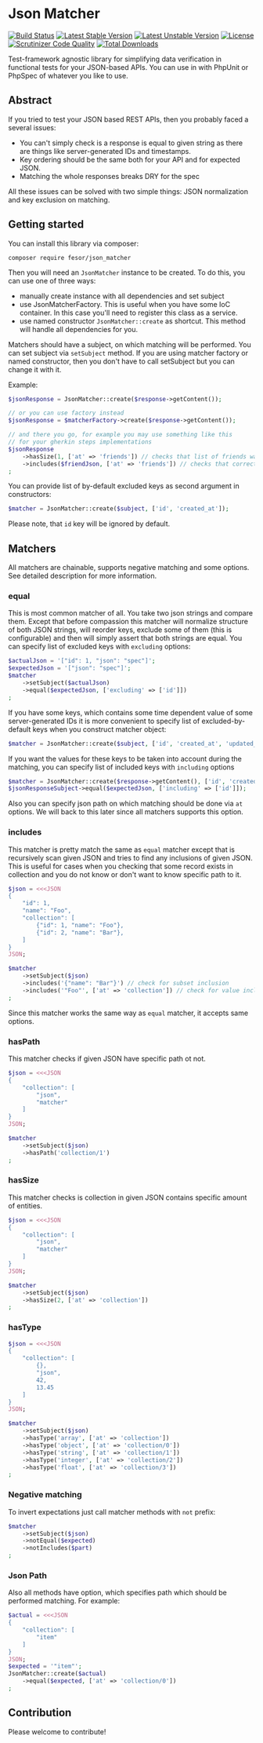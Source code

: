 Json Matcher
====================

[![Build Status](https://travis-ci.org/fesor/json_matcher.svg?branch=master)](https://travis-ci.org/fesor/json_matcher) 
[![Latest Stable Version](https://poser.pugx.org/fesor/json_matcher/v/stable.svg)](https://packagist.org/packages/fesor/json_matcher) 
[![Latest Unstable Version](https://poser.pugx.org/fesor/json_matcher/v/unstable.svg)](https://packagist.org/packages/fesor/json_matcher) 
[![License](https://poser.pugx.org/fesor/json_matcher/license.svg)](https://packagist.org/packages/fesor/json_matcher) 
[![Scrutinizer Code Quality](https://scrutinizer-ci.com/g/fesor/json_matcher/badges/quality-score.png?b=master)](https://scrutinizer-ci.com/g/fesor/json_matcher/?branch=master) 
[![Total Downloads](https://poser.pugx.org/fesor/json_matcher/downloads.svg)](https://packagist.org/packages/fesor/json_matcher)

Test-framework agnostic library for simplifying data verification in functional tests for your JSON-based APIs. You can use in with PhpUnit or PhpSpec of whatever you like to use.

## Abstract

If you tried to test your JSON based REST APIs, then you probably faced a several issues:

- You can't simply check is a response is equal to given string as there are things like server-generated IDs and timestamps.
- Key ordering should be the same both for your API and for expected JSON.
- Matching the whole responses breaks DRY for the spec

All these issues can be solved with two simple things: JSON normalization and key exclusion on matching.

## Getting started

You can install this library via composer:
```
composer require fesor/json_matcher
```

Then you will need an `JsonMatcher` instance to be created. To do this, you can use one of three ways:
 - manually create instance with all dependencies and set subject
 - use JsonMatcherFactory. This is useful when you have some IoC container. In this case you'll need to register this class as a service.
 - use named constructor `JsonMatcher::create` as shortcut. This method will handle all dependencies for you.

Matchers should have a subject, on which matching will be performed. You can set subject via `setSubject` method. If you are using matcher factory or named constructor, then you don't have to call setSubject but you can change it with it.

Example:
```php
$jsonResponse = JsonMatcher::create($response->getContent());

// or you can use factory instead
$jsonResponse = $matcherFactory->create($response->getContent());

// and there you go, for example you may use something like this 
// for your gherkin steps implementations
$jsonResponse
    ->hasSize(1, ['at' => 'friends']) // checks that list of friends was incremented
    ->includes($friendJson, ['at' => 'friends']) // checks that correct record contained in collection
;
```

You can provide list of by-default excluded keys as second argument in constructors:
```php
$matcher = JsonMatcher::create($subject, ['id', 'created_at']);
```

Please note, that `id` key will be ignored by default.

## Matchers

All matchers are chainable, supports negative matching and some options. See detailed description for more information.

### equal
This is most common matcher of all. You take two json strings and compare them. Except that before compassion this matcher will normalize structure of both JSON strings, will reorder keys, exclude some of them (this is configurable) and then will simply assert that both strings are equal. You can specify list of excluded keys with `excluding` options:
```php
$actualJson = '["id": 1, "json": "spec"]';
$expectedJson = '["json": "spec"]';
$matcher
    ->setSubject($actualJson)
    ->equal($expectedJson, ['excluding' => ['id']])
;
```

If you have some keys, which contains some time dependent value of some server-generated IDs it is more convenient to specify list of excluded-by-default keys when you construct matcher object:
```php
$matcher = JsonMatcher::create($subject, ['id', 'created_at', 'updated_at']);
```

If you want the values for these keys to be taken into account during the matching, you can specify list of included keys with `including` options
```php
$matcher = JsonMatcher::create($response->getContent(), ['id', 'created_at', 'updated_at']);
$jsonResponseSubject->equal($expectedJson, ['including' => ['id']]);
```

Also you can specify json path on which matching should be done via `at` options. We will back to this later since all matchers supports this option.

### includes
This matcher is pretty match the same as `equal` matcher except that is recursively scan given JSON and tries to find any inclusions of given JSON. This is useful for cases when you checking that some record exists in collection and you do not know or don't want to know specific path to it.

```php
$json = <<<JSON
{
    "id": 1,
    "name": "Foo",
    "collection": [
        {"id": 1, "name": "Foo"},
        {"id": 2, "name": "Bar"},
    ]
}
JSON;

$matcher
    ->setSubject($json)
    ->includes('{"name": "Bar"}') // check for subset inclusion
    ->includes('"Foo"', ['at' => 'collection']) // check for value inclusion
;
```

Since this matcher works the same way as `equal` matcher, it accepts same options.

### hasPath
This matcher checks if given JSON have specific path ot not.

```php
$json = <<<JSON
{
    "collection": [
        "json",
        "matcher"
    ]
}
JSON;

$matcher
    ->setSubject($json)
    ->hasPath('collection/1')
;
```

### hasSize
This matcher checks is collection in given JSON contains specific amount of entities.

```php
$json = <<<JSON
{
    "collection": [
        "json",
        "matcher"
    ]
}
JSON;

$matcher
    ->setSubject($json)
    ->hasSize(2, ['at' => 'collection'])
;
```

### hasType
```php
$json = <<<JSON
{
    "collection": [
        {},
        "json",
        42,
        13.45
    ]
}
JSON;

$matcher
    ->setSubject($json)
    ->hasType('array', ['at' => 'collection'])
    ->hasType('object', ['at' => 'collection/0'])
    ->hasType('string', ['at' => 'collection/1'])
    ->hasType('integer', ['at' => 'collection/2'])
    ->hasType('float', ['at' => 'collection/3'])
;
```

### Negative matching
To invert expectations just call matcher methods with `not` prefix:
```php
$matcher
    ->setSubject($json)
    ->notEqual($expected)
    ->notIncludes($part)
;
```

### Json Path
Also all methods have option, which specifies path which should be performed matching. For example:

```php
$actual = <<<JSON
{
    "collection": [
        "item"
    ]
}
JSON;
$expected = '"item"';
JsonMatcher::create($actual)
    ->equal($expected, ['at' => 'collection/0'])
;
```
## Contribution
Please welcome to contribute! 


